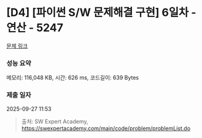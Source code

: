 # [D4] [파이썬 S/W 문제해결 구현] 6일차 - 연산 - 5247 

[문제 링크](https://swexpertacademy.com/main/code/problem/problemDetail.do?contestProbId=AWUS1FaKImUDFAVT) 

### 성능 요약

메모리: 116,048 KB, 시간: 626 ms, 코드길이: 639 Bytes

### 제출 일자

2025-09-27 11:53



> 출처: SW Expert Academy, https://swexpertacademy.com/main/code/problem/problemList.do